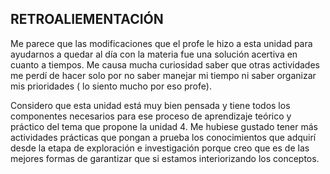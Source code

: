 RETROALIEMENTACIÓN
-
Me parece que las modificaciones que el profe le hizo a esta unidad para ayudarnos a quedar al día con la materia fue una solución acertiva en cuanto a tiempos. Me causa mucha curiosidad saber que otras actividades me perdí de hacer solo por no saber manejar mi tiempo ni saber organizar mis prioridades ( lo siento mucho por eso profe). 

Considero que esta unidad está muy bien pensada y tiene todos los componentes necesarios para ese proceso de aprendizaje teórico y práctico del tema que propone la unidad 4. Me hubiese gustado tener más actividades prácticas que pongan a prueba los conocimientos que adquirí desde la etapa de exploración e investigación porque creo que es de las mejores formas de garantizar que si estamos interiorizando los conceptos. 
